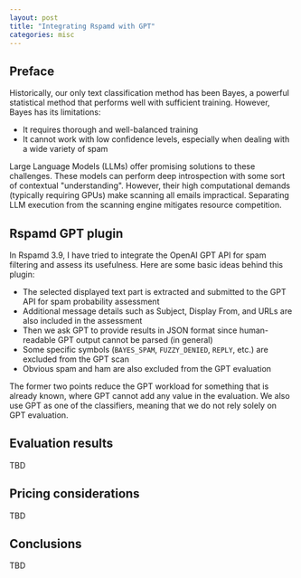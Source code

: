 ```yaml
---
layout: post
title: "Integrating Rspamd with GPT"
categories: misc
---
```


## Preface

Historically, our only text classification method has been Bayes, a powerful statistical method that performs well with sufficient training. However, Bayes has its limitations:

* It requires thorough and well-balanced training
* It cannot work with low confidence levels, especially when dealing with a wide variety of spam

Large Language Models (LLMs) offer promising solutions to these challenges. These models can perform deep introspection with some sort of contextual "understanding". However, their high computational demands (typically requiring GPUs) make scanning all emails impractical. Separating LLM execution from the scanning engine mitigates resource competition.

## Rspamd GPT plugin

In Rspamd 3.9, I have tried to integrate the OpenAI GPT API for spam filtering and assess its usefulness. Here are some basic ideas behind this plugin:

* The selected displayed text part is extracted and submitted to the GPT API for spam probability assessment
* Additional message details such as Subject, Display From, and URLs are also included in the assessment
* Then we ask GPT to provide results in JSON format since human-readable GPT output cannot be parsed (in general)
* Some specific symbols (`BAYES_SPAM`, `FUZZY_DENIED`, `REPLY`, etc.) are excluded from the GPT scan
* Obvious spam and ham are also excluded from the GPT evaluation

The former two points reduce the GPT workload for something that is already known, where GPT cannot add any value in the evaluation. We also use GPT as one of the classifiers, meaning that we do not rely solely on GPT evaluation.

## Evaluation results

TBD

## Pricing considerations

TBD

## Conclusions

TBD
